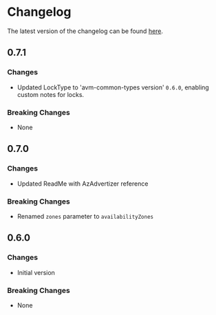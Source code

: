 # Changelog

The latest version of the changelog can be found [here](https://github.com/Azure/bicep-registry-modules/blob/main/avm/res/network/public-ip-prefix/CHANGELOG.md).

## 0.7.1

### Changes

- Updated LockType to 'avm-common-types version' `0.6.0`, enabling custom notes for locks.

### Breaking Changes

- None

## 0.7.0

### Changes

- Updated ReadMe with AzAdvertizer reference

### Breaking Changes

- Renamed `zones` parameter to `availabilityZones`

## 0.6.0

### Changes

- Initial version

### Breaking Changes

- None
